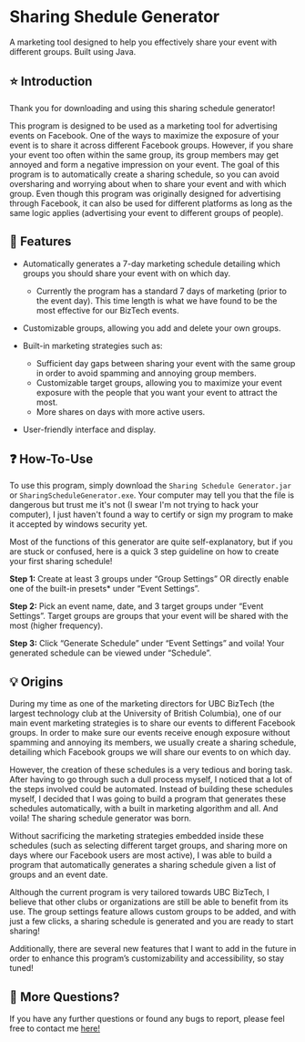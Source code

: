 # Sharing Shedule Generator
A marketing tool designed to help you effectively share your event with different groups. 
Built using Java.

## :star: Introduction 
Thank you for downloading and using this sharing schedule generator!

This program is designed to be used as a marketing tool for advertising events on Facebook. One of the ways to maximize the exposure of your event is to share it across different Facebook groups. However, if you share your event too often within the same group, its group members may get annoyed and form a negative impression on your event. The goal of this program is 
to automatically create a sharing schedule, so you can avoid oversharing and worrying about when to share your event and with which group. Even though this program was originally designed for advertising through Facebook, it can also be used for different platforms as long as the same logic applies (advertising your event to different groups of people). 

## :pushpin: Features 
* Automatically generates a 7-day marketing schedule detailing which groups you should share your event with on which day.
    - Currently the program has a standard 7 days of marketing (prior to the event day). This time length is what we have found to be the most effective for our BizTech events.

* Customizable groups, allowing you add and delete your own groups.

* Built-in marketing strategies such as:
    - Sufficient day gaps between sharing your event with the same group in order to avoid spamming and annoying group members.
    - Customizable target groups, allowing you to maximize your event exposure with the people that you want your event to attract the most.
    - More shares on days with more active users. 

* User-friendly interface and display.

## :question: How-To-Use
To use this program, simply download the `Sharing Schedule Generator.jar` or `SharingScheduleGenerator.exe`. Your computer may tell you that the file is dangerous but trust me it's not (I swear I'm not trying to hack your computer), I just haven't found a way to certify or sign my program to make it accepted by windows security yet. 

Most of the functions of this generator are quite self-explanatory, but if you are stuck or confused, here is a quick 3 step guideline on how to create your first sharing schedule!

**Step 1:** Create at least 3 groups under “Group Settings” OR directly enable one of the built-in presets* under “Event Settings”.

**Step 2:** Pick an event name, date, and 3 target groups under “Event Settings”. Target groups are groups that your event will be shared with the most (higher frequency). 

**Step 3:** Click “Generate Schedule” under “Event Settings” and voila! Your generated schedule can be viewed under “Schedule”.

## :bulb: Origins 
During my time as one of the marketing directors for UBC BizTech (the largest technology club at the University of British Columbia), one of our main event marketing strategies is to share our events to different Facebook groups. In order to make sure our events receive enough exposure without spamming and annoying its members, we usually create a sharing schedule, detailing which Facebook groups we will share our events to on which day. 

However, the creation of these schedules is a very tedious and boring task. After having to go through such a dull process myself, I noticed that a lot of the steps involved could be automated. Instead of building these schedules myself, I decided that I was going to build a program that generates these schedules automatically, with a built in marketing algorithm and all. And voila! The sharing schedule generator was born.

Without sacrificing the marketing strategies embedded inside these schedules (such as selecting different target groups, and sharing more on days where our Facebook users are most active), I was able to build a program that automatically generates a sharing schedule given a list of groups and an event date. 

Although the current program is very tailored towards UBC BizTech, I believe that other clubs or organizations are still be able to benefit from its use. The group settings feature allows custom groups to be added, and with just a few clicks, a sharing schedule is generated and you are ready to start sharing!

Additionally, there are several new features that I want to add in the future in order to enhance this program’s customizability and accessibility, so stay tuned!

## :wave: More Questions?
If you have any further questions or found any bugs to report, please feel free to contact me [here!](http://scheng.ca/#contact)
